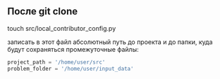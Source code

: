 ## После git clone

touch src/local_contributor_config.py

записать в этот файл абсолютный путь до проекта и до папки, куда будут сохраняться промежуточные файлы:

```python 
project_path = '/home/user/src'
problem_folder = '/home/user/input_data'
```
